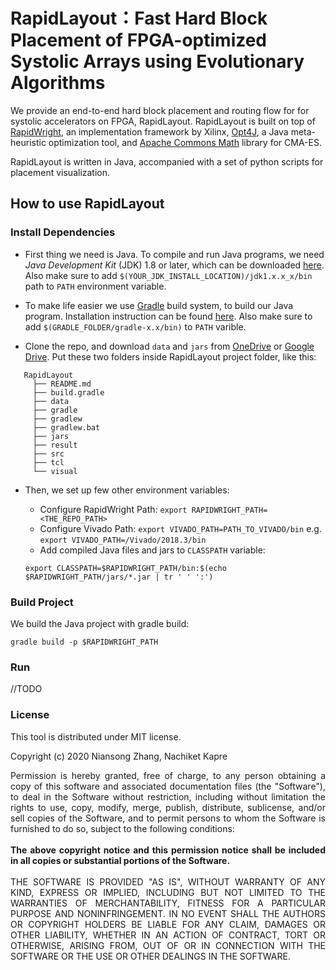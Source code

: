 # RapidLayout：Fast Hard Block Placement of FPGA-optimized Systolic Arrays using Evolutionary Algorithms

We provide an end-to-end hard block placement and routing flow for
for systolic accelerators on FPGA, RapidLayout. RapidLayout is built
on top of [RapidWright](https://www.rapidwright.io/), an implementation
framework by Xilinx, [Opt4J](http://opt4j.sourceforge.net/), a Java meta-heuristic
optimization tool, and [Apache Commons Math](http://commons.apache.org/proper/commons-math/javadocs/api-3.4/org/apache/commons/math3/optim/nonlinear/scalar/noderiv/CMAESOptimizer.html)
library for CMA-ES.

RapidLayout is written in Java, accompanied with a set of python scripts for
placement visualization. 

## How to use RapidLayout

### Install Dependencies

- First thing we need is Java. To compile and run Java programs, we need *Java Development Kit* (JDK)
 1.8 or later, which can be downloaded [here](http://www.oracle.com/technetwork/java/javase/downloads/jdk8-downloads-2133151.html). 
 Also make sure to add `$(YOUR_JDK_INSTALL_LOCATION)/jdk1.x.x_x/bin` path to `PATH` environment variable.
 
- To make life easier we use [Gradle](https://gradle.org/) build system, to build our Java program. Installation instruction can
be found [here](https://gradle.org/install/#manually). Also make sure to add `$(GRADLE_FOLDER/gradle-x.x/bin)` to `PATH` varible.

- Clone the repo, and download `data` and `jars` from [OneDrive](https://1drv.ms/u/s!An0eQqECDpELgc1gnYi2xqn51BA8mA?e=lXNXeT) or [Google Drive](https://drive.google.com/open?id=17LK4n57N6pnM3fwj0WF4kGqtcUtypi8d).
 Put these two folders inside RapidLayout project folder, like this:
 ```
    RapidLayout
      ├── README.md
      ├── build.gradle
      ├── data
      ├── gradle
      ├── gradlew
      ├── gradlew.bat
      ├── jars
      ├── result
      ├── src
      ├── tcl
      └── visual
``` 
- Then, we set up few other environment variables:
   * Configure RapidWright Path: 
   ```export RAPIDWRIGHT_PATH=<THE_REPO_PATH>```
   * Configure Vivado Path:
   `export VIVADO_PATH=PATH_TO_VIVADO/bin` e.g. `export VIVADO_PATH=/Vivado/2018.3/bin`
   * Add compiled Java files and jars to `CLASSPATH` variable: 
   
   ```export CLASSPATH=$RAPIDWRIGHT_PATH/bin:$(echo $RAPIDWRIGHT_PATH/jars/*.jar | tr ' ' ':')```

### Build Project

We build the Java project with gradle build:
```
gradle build -p $RAPIDWRIGHT_PATH
```

### Run

//TODO




### License
This tool is distributed under MIT license.

Copyright (c) 2020 Niansong Zhang, Nachiket Kapre

<div style="text-align: justify;"> 
Permission is hereby granted, free of charge, to any person obtaining a copy of this software and associated documentation files (the "Software"), to deal in the Software without restriction, including without limitation the rights to use, copy, modify, merge, publish, distribute, sublicense, and/or sell copies of the Software, and to permit persons to whom the Software is furnished to do so, subject to the following conditions:
<br><br>
</div>


<div style="text-align: justify;"> 
<b>The above copyright notice and this permission notice shall be included in all copies or substantial portions of the Software.</b>
<br><br>
</div>


<div style="text-align: justify;"> 
THE SOFTWARE IS PROVIDED "AS IS", WITHOUT WARRANTY OF ANY KIND, EXPRESS OR IMPLIED, INCLUDING BUT NOT LIMITED TO THE WARRANTIES OF MERCHANTABILITY, FITNESS FOR A PARTICULAR PURPOSE AND NONINFRINGEMENT. IN NO EVENT SHALL THE AUTHORS OR COPYRIGHT HOLDERS BE LIABLE FOR ANY CLAIM, DAMAGES OR OTHER LIABILITY, WHETHER IN AN ACTION OF CONTRACT, TORT OR OTHERWISE, ARISING FROM, OUT OF OR IN CONNECTION WITH THE SOFTWARE OR THE USE OR OTHER DEALINGS IN THE SOFTWARE.
 </div>

